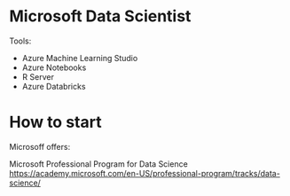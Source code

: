 # Microsoft Data Scientist

Tools:
* Azure Machine Learning Studio 
* Azure Notebooks
* R Server
* Azure Databricks

# How to start 

Microsoff offers: <BR>

Microsoft Professional Program for Data Science <BR>
https://academy.microsoft.com/en-US/professional-program/tracks/data-science/ <BR>


  
